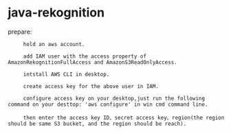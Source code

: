 # java-rekognition
prepare:  

         hold an aws account.  

         add IAM user with the access property of AmazonRekognitionFullAccess and AmazonS3ReadOnlyAccess.  
         
         intstall AWS CLI in desktop.  
         
         create access key for the above user in IAM.  
         
         configure access key on your desktop,just run the following command on your desttop: 'aws configure' in win cmd command line.  
         
         then enter the access key ID、secret access key、region(the region should be same S3 bucket, and the region should be reach).
           
           
        
